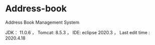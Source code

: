 # Address-book
Address Book Management System

JDK： 11.0.6 ，
Tomcat: 8.5.3 ，
IDE: eclipse 2020.3 ，
Last edit time : 2020.4.18
